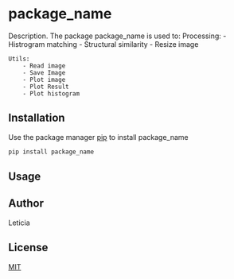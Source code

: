 # package_name

Description. 
The package package_name is used to:
	Processing:
		- Histrogram matching
		- Structural similarity
		- Resize image
	
	Utils:
		- Read image
		- Save Image
		- Plot image
		- Plot Result
		- Plot histogram

## Installation

Use the package manager [pip](https://pip.pypa.io/en/stable/) to install package_name

```bash
pip install package_name
```

## Usage


## Author
Leticia

## License
[MIT](https://choosealicense.com/licenses/mit/)